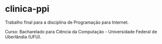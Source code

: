 # clinica-ppi
Trabalho final para a disciplina de Programação para Internet.

Curso: Bacharelado para Ciência da Computação - Universidade Federal de Uberlândia (UFU).
